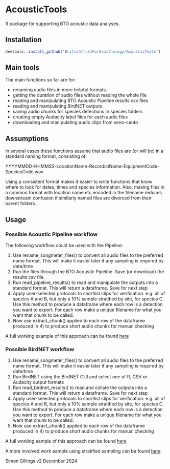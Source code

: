 # AcousticTools
R package for supporting BTO acoustic data analyses. 

## Installation

``` r
devtools::install_github('BritishTrustForOrnithology/AcousticTools')
```

## Main tools

The main functions so far are for:

* renaming audio files in more helpful formats.
* getting the duration of audio files without reading the whole file
* reading and manipulating BTO Acoustic Pipeline results csv files
* reading and manipulating BirdNET outputs
* saving audio chunks for species detections in species folders
* creating empty Audacity label files for each audio files
* downloading and manipulating audio clips from xeno-canto

## Assumptions

In several cases these functions assume that audio files are (or will be) in a standard naming format, consisting of:

YYYYMMDD-HHMMSS-LocationName-RecordistName-EquipmentCode-SpeciesCode.wav

Using a consistent format makes it easier to write functions that know where to look for dates, times and species information. Also, making files in a common format with location name etc encoded in the filename reduces downstream confusion if similarly named files are divorced from their parent folders.

## Usage

### Possible Acoustic Pipeline workflow

The following workflow could be used with the Pipeline:

1. Use rename_songmeter_files() to convert all audio files to the preferred name 
format. This will make it easier later if any sampling is required by date/time
2. Run the files through the BTO Acoustic Pipeline. Save (or download) the 
results csv file. 
3. Run read_pipeline_results() to read and manipulate the outputs into a standard 
format. This will return a dataframe. Save for next step
4. Apply user-selected protocols to shortlist clips for verification. e.g. all 
of species A and B, but only a 10% sample stratified by site, for species C. Use 
this method to produce a dataframe where each row is a detection you want to 
export. For each row make a unique filename for what you want that chunk to be 
called.
5. Now use extract_chunk() applied to each row of the dataframe produced in 4) 
to produce short audio chunks for manual checking

A full working example of this approach can be found [here](https://github.com/BritishTrustForOrnithology/AcousticTools/blob/main/example_extracting_chunks_AcousticPipeline.md)


### Possible BirdNET workflow

1. Use rename_songmeter_files() to convert all audio files to the preferred name 
format. This will make it easier later if any sampling is required by date/time
2. Run BirdNET using the BirdNET GUI and select one of R, CSV or Audacity output 
formats
3. Run read_birdnet_results() to read and collate the outputs into a standard 
format. This will return a dataframe. Save for next step
4. Apply user-selected protocols to shortlist clips for verification. e.g. all 
of species A and B, but only a 10% sample stratified by site, for species C. Use 
this method to produce a dataframe where each row is a detection you want to 
export. For each row make a unique filename for what you want that chunk to be 
called.
5. Now use extract_chunk() applied to each row of the dataframe produced in 4) 
to produce short audio chunks for manual checking

A full working eample of this approach can be found [here](https://github.com/BritishTrustForOrnithology/AcousticTools/blob/main/example_extracting_chunks.md)

A more involved work eample using stratified sampling can be found [here](https://github.com/BritishTrustForOrnithology/AcousticTools/blob/main/example_stratified_sampling_chunks.md)

Simon Gillings
v2 December 2024
